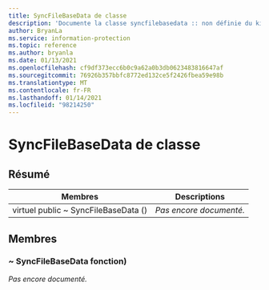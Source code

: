 ```yaml
---
title: SyncFileBaseData de classe
description: 'Documente la classe syncfilebasedata :: non définie du kit de développement logiciel (SDK) Microsoft Information Protection (MIP).'
author: BryanLa
ms.service: information-protection
ms.topic: reference
ms.author: bryanla
ms.date: 01/13/2021
ms.openlocfilehash: cf9df373ecc6b0c9a62a0b3db0623483816647af
ms.sourcegitcommit: 76926b357bbfc8772ed132ce5f2426fbea59e98b
ms.translationtype: MT
ms.contentlocale: fr-FR
ms.lasthandoff: 01/14/2021
ms.locfileid: "98214250"
---
```

# <a name="class-syncfilebasedata"></a>SyncFileBaseData de classe 
  
## <a name="summary"></a>Résumé
 Membres                        | Descriptions                                
--------------------------------|---------------------------------------------
virtuel public ~ SyncFileBaseData ()  | _Pas encore documenté._
  
## <a name="members"></a>Membres
  
### <a name="syncfilebasedata-function"></a>~ SyncFileBaseData fonction)
_Pas encore documenté._

